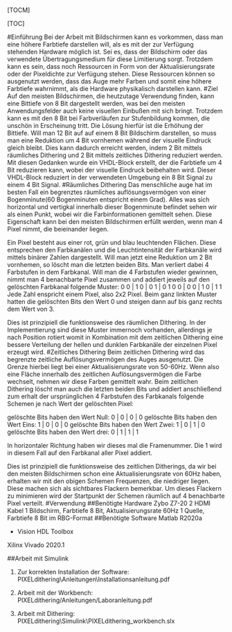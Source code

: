 


[TOCM]

[TOC]

#Einführung
Bei der Arbeit mit Bildschirmen kann es vorkommen, dass man eine höhere Farbtiefe darstellen will, als es mit der zur Verfügung stehenden Hardware möglich ist. Sei es, dass der Bildschirm oder das verwendete Übertragungsmedium für diese Limitierung sorgt. Trotzdem kann es sein, dass noch Ressourcen in Form von der Aktualisierungsrate oder der Pixeldichte zur Verfügung stehen. Diese Ressourcen können so ausgenutzt werden, dass das Auge mehr Farben und somit eine höhere Farbtiefe wahrnimmt, als die Hardware physikalisch darstellen kann.
#Ziel
Auf den meisten Bildschirmen, die heutzutage Verwendung finden, kann eine Bittiefe von 8 Bit dargestellt werden, was bei den meisten Anwendungsfelder auch keine visuellen Einbußen mit sich bringt. Trotzdem kann es mit den 8 Bit bei Farbverläufen zur Stufenbildung kommen, die unschön in Erscheinung tritt. Die Lösung hierfür ist die Erhöhung der Bittiefe. Will man 12 Bit auf auf einem 8 Bit Bildschirm darstellen, so muss man eine Reduktion um 4 Bit vornhemen während der visuelle Eindruck gleich bleibt. Dies kann dadurch erreicht werden, indem 2 Bit mittels räumliches Dithering und 2 Bit mittels zeitliches Dithering reduziert werden. Mit diesen Gedanken wurde ein VHDL-Block erstellt, der die Farbtiefe um 4 Bit reduzieren kann, wobei der visuelle Eindruck beibehalten wird. Dieser VHDL-Block reduziert in der verwendeten Umgebung ein 8 Bit Signal zu einem 4 Bit Signal.
#Räumliches Dithering
Das menschliche auge hat im besten Fall ein begrenztes räumliches auflösungsvermögen von einer Bogenminute(60 Bogenminuten entspricht einem Grad). Alles was sich horizontal und vertigkal innerhalb dieser Bogenminute befindet sehen wir als einen Punkt, wobei wir die Farbinformationen gemittelt sehen.  Diese Eigenschaft kann bei den meisten Bildschirmen erfüllt werden, wenn man 4 Pixel nimmt, die beieinander liegen. 

Ein Pixel besteht aus einer rot, grün und blau leuchtenden Flächen. Diese entsprechen den Farbkanälen und die Leuchtintensität der Farbkanäle wird mittels binärer Zahlen dargestellt. Will man jetzt eine Reduktion um 2 Bit vornhemen, so löscht man die letzten beiden Bits. Man verliert dabei 4 Farbstufen in dem Farbkanal. Will man die 4 Farbstufen wieder gewinnen, nimmt man 4 benachbarte Pixel zusammen und addiert jeweils auf den gelöschten Farbkanal folgende Muster:
0 0 | 1 0 | 0 1 | 0 1 
0 0 | 0 0 | 1 0 | 1 1
Jede Zahl enspricht einem Pixel, also 2x2 Pixel. Beim ganz linkten Muster hatten die gelöschten Bits den Wert 0 und steigen dann auf bis ganz rechts dem Wert von 3. 

Dies ist prinzipiell die funktionsweise des räumlichen Dithering. In der Implementierung sind diese Muster immernoch vorhanden, allerdings je nach Position rotiert womit in Kombination mit dem zeitlichen Dithering eine bessere Verteilung der hellen und dunklen Farbkanäle der einzelnen Pixel erzeugt wird. 
#Zeitliches Dithering
Beim zeitlichen Dithering wird das begrenzte zeitliche Auflösungsvermögen des Auges ausgenutzt. Die Grenze hierbei liegt bei einer Aktualisierungsrate von 50-60Hz. Wenn also eine Fläche innerhalb des zeitlichen Auflösungsvermögen die Farbe wechselt, nehmen wir diese Farben gemittelt wahr. Beim zeitlichen Dithering löscht man auch die letzten beiden Bits und addiert anschließend zum erhalt der ursprünglichen 4 Farbstufen des Farbkanals folgende Schemen je nach Wert der gelöschten Pixel:

gelöschte Bits haben den Wert Null:  0 | 0 | 0 | 0
gelöschte Bits haben den Wert Eins:  1 | 0 | 0 | 0
gelöschte Bits haben den Wert Zwei:  1 | 0 | 1 | 0
gelöschte Bits haben den Wert drei: 0 | 1 | 1 | 1

In horizontaler Richtung haben wir dieses mal die Framenummer. Die 1 wird in diesem Fall auf den Farbkanal aller Pixel addiert. 

Dies ist prinzipiell die funktionsweise des zeitlichen Ditherings, da wir bei den meisten Bildschirmen schon eine Aktualisierungsrate von 60Hz haben, erhalten wir mit den obigen Schemen Frequenzen, die niedriger liegen. Diese machen sich als sichtbares Flackern bemerkbar. Um dieses Flackern zu minimieren wird der Startpunkt der Schemen räumlich auf 4 benachbarte Pixel verteilt. 
#Verwendung
##Benötigte Hardware
Zybo Z7-20
2 HDMI Kabel
1 Bildschirm, Farbtiefe 8 Bit, Aktualisierungsrate 60Hz
1 Quelle, Farbtiefe 8 Bit im RBG-Format
##Benötigte Software
Matlab R2020a 
 * Vision HDL Toolbox 
 
Xilinx Vivado 2020.1

##Arbeit mit Simulink
1. Zur korrekten Installation der Software: PIXELdithering\Anleitungen\Installationsanleitung.pdf

2. Arbeit mit der Workbench: PIXELdithering/Anleitungen/Laboranleitung.pdf

3. Arbeit mit Dithering: PIXELdithering\Simulink\PIXELdithering_workbench.slx